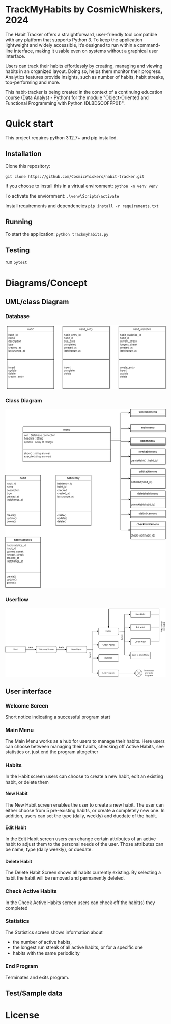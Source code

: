 # TrackMyHabits by CosmicWhiskers, 2024
 The Habit Tracker offers a straightforward, user-friendly tool compatible with any platform that supports Python 3. To keep the application lightweight and widely accessible, it’s designed to run within a command-line interface, making it usable even on systems without a graphical user interface.

Users can track their habits effortlessly by creating, managing and viewing habits in an organized layout. Doing so, helps them monitor their progress. Analytics features provide insights, such as number of habits, habit streaks, top-performing and more.

This habit-tracker is being created in the context of a continuing education course (Data Analyst - Python) for the module "Object-Oriented and Functional Programming with Python (DLBDSOOFPP01)".

# Quick start
This project requires python 3.12.7+ and pip installed.

## Installation
Clone this repository:

`git clone https://github.com/CosmicWhiskers/habit-tracker.git`

If you choose to install this in a virtual environment: 
`python -m venv venv`

To activate the enviornment:
`.\venv\Scripts\activate`

Install requirements and dependencies
`pip install -r requirements.txt`

## Running
To start the application:
`python trackmyhabits.py`

## Testing
run `pytest`

# Diagrams/Concept

## UML/class Diagram

### Database
![Alt text](diagrams/classes.png?raw=true "Database")

### Class Diagram
![Alt text](diagrams/classdiagram.png?raw=true "Class Diagram")

### Userflow 
![Alt text](diagrams/userflow.png?raw=true "Userflow Diagram")


## User interface
### Welcome Screen
Short notice indicating a successful program start
### Main Menu
The Main Menu works as a hub for users to manage their habits. Here users can choose between managing their habits, checking off Active Habits, see statistics or, 
just end the program altogether
### Habits
In the Habit screen users can choose to create a new habit, edit an existing habit, or delete them
#### New Habit
The New Habit screen enables the user to create a new habit. The user can either choose from 5 pre-existing habits, or create a completely new one. 
In addition, users can set the type (daily, weekly) and duedate of the habit.
#### Edit Habit
In the Edit Habit screen users can change certain attributes of an active habit to adjust them to the personal needs of the user.
Those attributes can be name, type (daily weekly), or duedate.
#### Delete Habit
The Delete Habit Screen shows all habits currently existing. By selecting a habit the habit will be removed and permanently deleted. 
### Check Active Habits 
In the Check Active Habits screen users can check off the habit(s) they completed
### Statistics
The Statistics screen shows information about 
+ the number of active habits, 
+ the longest run streak of all active habits, or for a specific one 
+ habits with the same periodicity
### End Program
Terminates and exits program.

## Test/Sample data


# License